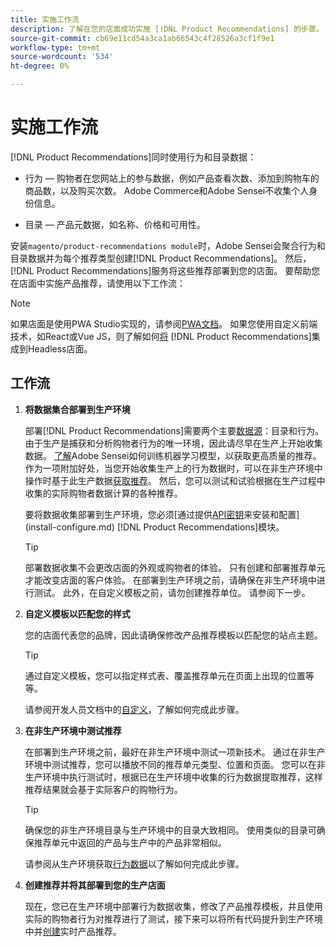 ```yaml
---
title: 实施工作流
description: 了解在您的店面成功实施 [!DNL Product Recommendations] 的步骤。
source-git-commit: cb69e11cd54a3ca1ab66543c4f28526a3cf1f9e1
workflow-type: tm+mt
source-wordcount: '534'
ht-degree: 0%

---
```


# 实施工作流

[!DNL Product Recommendations]同时使用行为和目录数据：

- 行为 — 购物者在您网站上的参与数据，例如产品查看次数、添加到购物车的商品数，以及购买次数。 Adobe Commerce和Adobe Sensei不收集个人身份信息。

- 目录 — 产品元数据，如名称、价格和可用性。

安装`magento/product-recommendations module`时，Adobe Sensei会聚合行为和目录数据并为每个推荐类型创建[!DNL Product Recommendations]。 然后，[!DNL Product Recommendations]服务将这些推荐部署到您的店面。 要帮助您在店面中实施产品推荐，请使用以下工作流：

>[!NOTE]
>
> 如果店面是使用PWA Studio实现的，请参阅[PWA文档](https://developer.adobe.com/commerce/pwa-studio/integrations/product-recommendations/)。 如果您使用自定义前端技术，如React或Vue JS，则了解如何[将](headless.md) [!DNL Product Recommendations]集成到Headless店面。

## 工作流

1. **将数据集合部署到生产环境**

   部署[!DNL Product Recommendations]需要两个主要[数据源](type.md)：目录和行为。 由于生产是捕获和分析购物者行为的唯一环境，因此请尽早在生产上开始收集数据。 [了解](events.md)Adobe Sensei如何训练机器学习模型，以获取更高质量的推荐。 作为一项附加好处，当您开始收集生产上的行为数据时，可以在非生产环境中操作时基于此生产数据[获取推荐](verify.md)。 然后，您可以测试和试验根据在生产过程中收集的实际购物者数据计算的各种推荐。

   要将数据收集部署到生产环境，您必须[通过提供[API密钥](https://experienceleague.adobe.com/docs/commerce/user-guides/integration-services/saas.html)来安装和配置](install-configure.md) [!DNL Product Recommendations]模块。

   >[!TIP]
   >
   > 部署数据收集不会更改店面的外观或购物者的体验。 只有创建和部署推荐单元才能改变店面的客户体验。 在部署到生产环境之前，请确保在非生产环境中进行测试。 此外，在自定义模板之前，请勿创建推荐单位。 请参阅下一步。

1. **自定义模板以匹配您的样式**

   您的店面代表您的品牌，因此请确保修改产品推荐模板以匹配您的站点主题。

   >[!TIP]
   >
   > 通过自定义模板，您可以指定样式表、覆盖推荐单元在页面上出现的位置等等。

   请参阅开发人员文档中的[自定义](https://experienceleague.adobe.com/docs/commerce/product-recommendations/developer/customize.html)，了解如何完成此步骤。

1. **在非生产环境中测试推荐**

   在部署到生产环境之前，最好在非生产环境中测试一项新技术。 通过在非生产环境中测试推荐，您可以播放不同的推荐单元类型、位置和页面。 您可以在非生产环境中执行测试时，根据已在生产环境中收集的行为数据提取推荐，这样推荐结果就会基于实际客户的购物行为。

   >[!TIP]
   >
   > 确保您的非生产环境目录与生产环境中的目录大致相同。 使用类似的目录可确保推荐单元中返回的产品与生产中的产品非常相似。

   请参阅从生产环境获取[行为数据](staging-environment.md)以了解如何完成此步骤。

1. **创建推荐并将其部署到您的生产店面**

   现在，您已在生产环境中部署行为数据收集，修改了产品推荐模板，并且使用实际的购物者行为对推荐进行了测试，接下来可以将所有代码提升到生产环境中并[创建](create.md)实时产品推荐。
